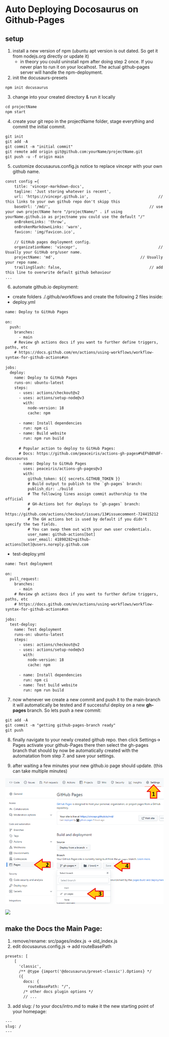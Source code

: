 

# Auto Deploying Docosaurus on Github-Pages

## setup
1. install a new version of npm (ubuntu apt version is out dated. So get it from nodejs.org directly or update it)
	- in theory you could uninstall npm after doing step 2 once. If you never plan to run it on your localhost. The actual github-pages server will handle the npm-deployment.
2. init the docusaurs-presets
```
npm init docusaurus
```

3. change into your created directory & run it locally
```
cd projectName
npm start
```

4. create your git repo in the projectName folder, stage everything and commit the initial commit.
```
git init
git add -A
git commit -m "initial commit"
git remote add origin git@github.com:yourName/projectName.git
git push -u -f origin main

```

5. customize docusaurus.config.js notice to replace vincepr with your own github name.
```
const config ={
	title: 'vincepr-markdown-docs',
  	tagline: 'Just storing whatever is recent',
  	url: 'https://vincepr.github.io',								// this links to your own github repo don't skipp this
  	baseUrl: '/md/',											// use your own projectName here "/projectName/" . if using yourName.github.io as prjectname you could use the default "/"
  	onBrokenLinks: 'throw',
  	onBrokenMarkdownLinks: 'warn',
  	favicon: 'img/favicon.ico',

  	// GitHub pages deployment config.
  	organizationName: 'vincepr', 									// Usually your GitHub org/user name.		
  	projectName: 'md', 										// Usually your repo name.
  	trailingSlash: false,										// add this line to overwrite default github behaviour
...	

```

6. automate github.io deployment:
- create folders ./.github/workflows and create the following 2 files inside:
- deploy.yml
```
name: Deploy to GitHub Pages

on:
  push:
    branches:
      - main
    # Review gh actions docs if you want to further define triggers, paths, etc
    # https://docs.github.com/en/actions/using-workflows/workflow-syntax-for-github-actions#on

jobs:
  deploy:
    name: Deploy to GitHub Pages
    runs-on: ubuntu-latest
    steps:
      - uses: actions/checkout@v2
      - uses: actions/setup-node@v3
        with:
          node-version: 18
          cache: npm

      - name: Install dependencies
        run: npm ci
      - name: Build website
        run: npm run build

      # Popular action to deploy to GitHub Pages:
      # Docs: https://github.com/peaceiris/actions-gh-pages#%EF%B8%8F-docusaurus
      - name: Deploy to GitHub Pages
        uses: peaceiris/actions-gh-pages@v3
        with:
          github_token: ${{ secrets.GITHUB_TOKEN }}
          # Build output to publish to the `gh-pages` branch:
          publish_dir: ./build
          # The following lines assign commit authorship to the official
          # GH-Actions bot for deploys to `gh-pages` branch:
          # https://github.com/actions/checkout/issues/13#issuecomment-724415212
          # The GH actions bot is used by default if you didn't specify the two fields.
          # You can swap them out with your own user credentials.
          user_name: github-actions[bot]
          user_email: 41898282+github-actions[bot]@users.noreply.github.com
```
- test-deploy.yml

```
name: Test deployment

on:
  pull_request:
    branches:
      - main
    # Review gh actions docs if you want to further define triggers, paths, etc
    # https://docs.github.com/en/actions/using-workflows/workflow-syntax-for-github-actions#on

jobs:
  test-deploy:
    name: Test deployment
    runs-on: ubuntu-latest
    steps:
      - uses: actions/checkout@v2
      - uses: actions/setup-node@v3
        with:
          node-version: 18
          cache: npm

      - name: Install dependencies
        run: npm ci
      - name: Test build website
        run: npm run build
```
7. now whenever we create a new commit and push it to the main-branch it will automatically be tested and if successful deploy on a new **gh-pages** branch. So lets push a new commit:
```
git add -A
git commit -m "getting github-pages-branch ready"
git push
```

8. finally navigate to your newly created github repo. then click Settings-> Pages activate your github-Pages there then select the gh-pages branch that should by now be automatically created with the automatation from step 7. and save your settings.

9. after waiting a few minutes your new github.io page should update. (this can take multiple minutes)

![screenshot](./static/img/github_screenshot.png)

![](./github_screenshot.png)


## make the Docs the Main Page:
1. remove/rename: src/pages/index.js -> old_index.js
2. edit docusaurus.config.js -> add routeBasePath
```
presets: [
    [
      'classic',
      /** @type {import('@docusaurus/preset-classic').Options} */
      ({
        docs: {
          routeBasePath: "/",
		/* other docs plugin options */
		// ...
```

3. add slug:  / to your docs/intro.md to make it the new starting point of your homepage:
```
---
slug: /
---

```